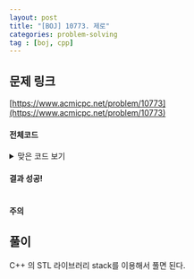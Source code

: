```yaml
---
layout: post
title: "[BOJ] 10773. 제로"
categories: problem-solving
tag : [boj, cpp]
---
```


## 문제 링크<br>
 [https://www.acmicpc.net/problem/10773](https://www.acmicpc.net/problem/10773)<br>


#### 전체코드<br>

<details>
<summary>맞은 코드 보기</summary>
<div markdown="1">

```cpp
#include<iostream>
#include<vector>
#include<stack>

using namespace std;

void solution(vector<int> inputs){
    int answer = 0;

    stack<int> st;

    for(auto& target: inputs){
        if(target == 0) st.pop();
        else st.push(target);
    }

    while(!st.empty()){
        answer += st.top();
        st.pop();
    }

    cout<<answer;
}

int main(){
    ios_base::sync_with_stdio(false);
	cin.tie(NULL);

    int n; cin>>n;
    vector<int> inputs;
    
    for(int idx=0; idx<n; idx++){
        int in; cin>>in;
        inputs.push_back(in);
    }
    
    solution(inputs);

    return 0;
}
```
</div>
</details>

#### 결과 성공!<br>
![]()

<div class="divider"></div>

#### 주의 <br> 

## 풀이<br>

C++ 의 STL 라이브러리 stack를 이용해서 풀면 된다.  


